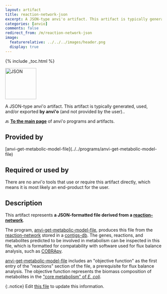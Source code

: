 ```yaml
---
layout: artifact
title: reaction-network-json
excerpt: A JSON-type anvi'o artifact. This artifact is typically generated, used, and/or exported by anvi'o (and not provided by the user)..
categories: [anvio]
comments: false
redirect_from: /m/reaction-network-json
image:
  featurerelative: ../../../images/header.png
  display: true
---
```



{% include _toc.html %}


<img src="../../images/icons/JSON.png" alt="JSON" style="width:100px; border:none" />

A JSON-type anvi'o artifact. This artifact is typically generated, used, and/or exported **by anvi'o** (and not provided by the user)..

🔙 **[To the main page](../../)** of anvi'o programs and artifacts.

## Provided by


<p style="text-align: left" markdown="1"><span class="artifact-p">[anvi-get-metabolic-model-file](../../programs/anvi-get-metabolic-model-file)</span></p>


## Required or used by


There are no anvi'o tools that use or require this artifact directly, which means it is most likely an end-product for the user.


## Description

This artifact represents **a JSON-formatted file derived from a <span class="artifact-n">[reaction-network](/help/main/artifacts/reaction-network)</span>**.

The program, <span class="artifact-p">[anvi-get-metabolic-model-file](/help/main/programs/anvi-get-metabolic-model-file)</span>, produces this file from the <span class="artifact-n">[reaction-network](/help/main/artifacts/reaction-network)</span> stored in a <span class="artifact-n">[contigs-db](/help/main/artifacts/contigs-db)</span>. The genes, reactions, and metabolites predicted to be involved in metabolism can be inspected in this file, which is formatted for compatability with software used for flux balance analysis, such as [COBRApy](https://opencobra.github.io/cobrapy/).

<span class="artifact-p">[anvi-get-metabolic-model-file](/help/main/programs/anvi-get-metabolic-model-file)</span> includes an "objective function" as the first entry of the "reactions" section of the file, a prerequisite for flux balance analysis. The objective function represents the biomass composition of metabolites in the ["core metabolism" of *E. coli*](http://bigg.ucsd.edu/models/e_coli_core).


{:.notice}
Edit [this file](https://github.com/merenlab/anvio/tree/master/anvio/docs/artifacts/reaction-network-json.md) to update this information.

